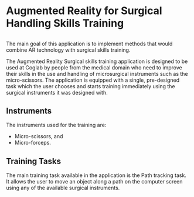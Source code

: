 # Augmented Reality for Surgical Handling Skills Training

##

The main goal of this application is to implement methods that would combine AR technology with surgical skills training. 

The Augmented Reality Surgical skills training application is designed to be used at Coglab by people from the medical domain who need to improve their skills 
in the use and handling of microsurgical instruments such as the micro-scissors. 
The application is equipped with a single, pre-designed task which the user chooses and starts training immediately using the surgical instruments it was designed with. 

## Instruments
The instruments used for the training are:
- Micro-scissors, and 
- Micro-forceps. 

## Training Tasks
The main training task available in the application is the Path tracking task.
It allows the user to move an object along a path on the computer screen using any of the available surgical instruments.
